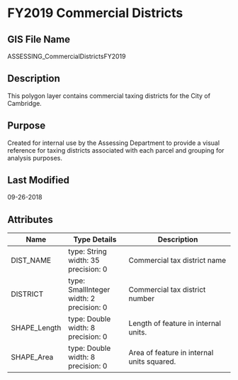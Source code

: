 # FY2019 Commercial Districts
## GIS File Name
ASSESSING_CommercialDistrictsFY2019
## Description
<DIV STYLE="text-align:Left;"><DIV><DIV><P><SPAN>This polygon layer contains commercial taxing districts for the City of Cambridge. </SPAN></P></DIV></DIV></DIV>

## Purpose
Created for internal use by the Assessing Department to provide a visual reference for taxing districts associated with each parcel and grouping for analysis purposes.
## Last Modified
09-26-2018
## Attributes
|Name|Type Details|Description|
|----|------------|-----------|
|DIST_NAME|type: String<br/>width: 35<br/>precision: 0|Commercial tax district name|
|DISTRICT|type: SmallInteger<br/>width: 2<br/>precision: 0|Commercial tax district number|
|SHAPE_Length|type: Double<br/>width: 8<br/>precision: 0|Length of feature in internal units.|
|SHAPE_Area|type: Double<br/>width: 8<br/>precision: 0|Area of feature in internal units squared.|
